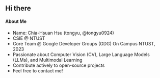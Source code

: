 ## Hi there 
#### About Me
- Name: Chia-Hsuan Hsu (tongyu, @tongyu0924)
- CSIE @ NTUST  
- Core Team @ Google Developer Groups (GDG) On Campus NTUST, 2023
- Passionate about Computer Vision (CV), Large Language Models (LLMs), and Multimodal Learning
- Contribute actively to open-source projects
- Feel free to contact me!
<!--
**tongyu0924/tongyu0924** is a ✨ _special_ ✨ repository because its `README.md` (this file) appears on your GitHub profile.

Here are some ideas to get you started:

- 🔭 I’m currently working on ...
- 🌱 I’m currently learning ...
- 👯 I’m looking to collaborate on ...
- 🤔 I’m looking for help with ...
- 💬 Ask me about ...
- 📫 How to reach me: ...
- 😄 Pronouns: ...
- ⚡ Fun fact: ...
-->
